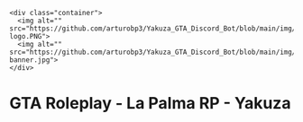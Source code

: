<!DOCTYPE html>
<html lang="es">
<head>
    <style>
        .container {
            display: flex;
            justify-content: center; /* Centra las imágenes */
        }
        img {
            margin: 10px; /* Espaciado entre imágenes */
        }
    </style>
</head>
<body>

    <div class="container">
      <img alt="" src="https://github.com/arturobp3/Yakuza_GTA_Discord_Bot/blob/main/img/yakuza-logo.PNG">
      <img alt="" src="https://github.com/arturobp3/Yakuza_GTA_Discord_Bot/blob/main/img/yakuza-banner.jpg">
    </div>

</body>
</html>

# GTA Roleplay - La Palma RP - Yakuza
